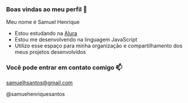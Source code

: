 ### Boas vindas ao meu perfil 💙

Meu nome é Samuel Henrique 

- Estou estudando na [Alura](https://www.alura.com.br)
- Estou me desenvolvendo na linguagem JavaScript
- Utilizo esse espaço para minha organização e compartilhamento dos meus projetos desenvolvidos

### Você pode entrar em contato comigo 📫

samuelhsantos@gmail.com

@samuehenriquesantos

